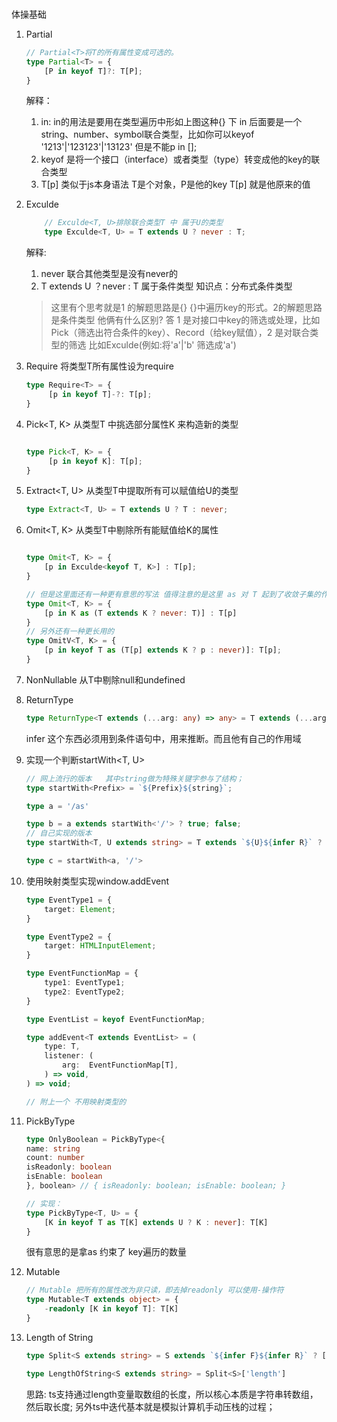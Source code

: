 ###

体操基础

1. Partial
    ``` typescript
    // Partial<T>将T的所有属性变成可选的。
    type Partial<T> = {
        [P in keyof T]?: T[P];
    }
    ```
    解释：
      1. in: in的用法是要用在类型遍历中形如上图这种{} 下 in 后面要是一个string、number、symbol联合类型，比如你可以keyof '1213'|'123123'|'13123' 但是不能p in [];
      2. keyof 是将一个接口（interface）或者类型（type）转变成他的key的联合类型
      3. T[p] 类似于js本身语法 T是个对象，P是他的key T[p] 就是他原来的值
   

2. Exculde
    ``` typescript
        // Exculde<T, U>排除联合类型T 中 属于U的类型
        type Exculde<T, U> = T extends U ? never : T;


    ```
   
   解释:
      1. never 联合其他类型是没有never的
      2. T extends U ？never : T 属于条件类型 知识点：分布式条件类型
      
      
    > 这里有个思考就是1 的解题思路是{} {}中遍历key的形式。2的解题思路是条件类型 他俩有什么区别? 答 1 是对接口中key的筛选或处理，比如Pick（筛选出符合条件的key）、Record（给key赋值），2 是对联合类型的筛选 比如Exculde(例如:将'a'|'b' 筛选成'a')

3. Require<T> 
   将类型T所有属性设为require
   ``` ts
   type Require<T> = {
        [p in keyof T]-?: T[p];
   }
   ```

4. Pick<T, K>
   从类型T 中挑选部分属性K 来构造新的类型
   ``` ts

   type Pick<T, K> = {
        [p in keyof K]: T[p];
   }
   ```

5. Extract<T, U>
   从类型T中提取所有可以赋值给U的类型

   ```ts
   type Extract<T, U> = T extends U ? T : never;
   ```

6. Omit<T, K>
    从类型T中剔除所有能赋值给K的属性

    ```ts

    type Omit<T, K> = {
        [p in Exculde<keyof T, K>] : T[p];
    }

    // 但是这里面还有一种更有意思的写法 值得注意的是这里 as 对 T 起到了收敛子集的作用
    type Omit<T, K> = {
        [p in K as (T extends K ? never: T)] : T[p]
    }
    // 另外还有一种更长用的
    type OmitV<T, K> = {
        [p in keyof T as (T[p] extends K ? p : never)]: T[p];
    }
    ```

7. NonNullable<T> 
   从T中剔除null和undefined

8. ReturnType<T>
   ```ts
   type ReturnType<T extends (...arg: any) => any> = T extends (...arg:any) => infer R ? R : any;
   ```

   infer 这个东西必须用到条件语句中，用来推断。而且他有自己的作用域

9. 实现一个判断startWith<T, U>
    ``` ts
    // 网上流行的版本   其中string做为特殊关键字参与了结构；
    type startWith<Prefix> = `${Prefix}${string}`;

    type a = '/as'

    type b = a extends startWith<'/'> ? true; false;
    // 自己实现的版本
    type startWith<T, U extends string> = T extends `${U}${infer R}` ? true: false;

    type c = startWith<a, '/'>
    ```
  
10. 使用映射类型实现window.addEvent
    ```ts
    type EventType1 = {
        target: Element;
    }

    type EventType2 = {
        target: HTMLInputElement;
    }

    type EventFunctionMap = {
        type1: EventType1;
        type2: EventType2;
    }

    type EventList = keyof EventFunctionMap;

    type addEvent<T extends EventList> = (
        type: T,
        listener: (
            arg:  EventFunctionMap[T],
        ) => void,
    ) => void;

    // 附上一个 不用映射类型的

    ```
11. PickByType
    ```ts
    type OnlyBoolean = PickByType<{
    name: string
    count: number
    isReadonly: boolean
    isEnable: boolean
    }, boolean> // { isReadonly: boolean; isEnable: boolean; }

    // 实现：
    type PickByType<T, U> = {
        [K in keyof T as T[K] extends U ? K : never]: T[K]
    }

    ```
    很有意思的是拿as 约束了 key遍历的数量

12. Mutable
    ```ts
    // Mutable 把所有的属性改为非只读，即去掉readonly 可以使用-操作符
    type Mutable<T extends object> = {
        -readonly [K in keyof T]: T[K]
    }
    ```
13. Length of String
    ```ts
    type Split<S extends string> = S extends `${infer F}${infer R}` ? [F, ...Split<R>] : []

    type LengthOfString<S extends string> = Split<S>['length']
    ```
    思路: ts支持通过length变量取数组的长度，所以核心本质是字符串转数组，然后取长度;
    另外ts中迭代基本就是模拟计算机手动压栈的过程；
